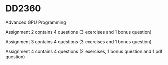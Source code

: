 # DD2360
Advanced GPU Programming

Assignment 2 contains 4 questions (3 exercises and 1 bonus question)


Assignment 3 contains 4 questions (3 exercises and 1 bonus question)


Assignment 4 contains 4 questions (2 exercises, 1 bonus question and 1 pdf question)
